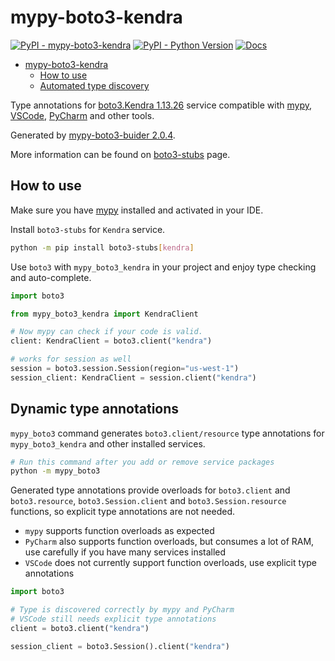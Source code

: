# mypy-boto3-kendra

[![PyPI - mypy-boto3-kendra](https://img.shields.io/pypi/v/mypy-boto3-kendra.svg?color=blue)](https://pypi.org/project/mypy-boto3-kendra)
[![PyPI - Python Version](https://img.shields.io/pypi/pyversions/mypy-boto3-kendra.svg?color=blue)](https://pypi.org/project/mypy-boto3-kendra)
[![Docs](https://img.shields.io/readthedocs/mypy-boto3-builder.svg?color=blue)](https://mypy-boto3-builder.readthedocs.io/)

- [mypy-boto3-kendra](#mypy-boto3-kendra)
  - [How to use](#how-to-use)
  - [Automated type discovery](#automated-type-discovery)

Type annotations for
[boto3.Kendra 1.13.26](https://boto3.amazonaws.com/v1/documentation/api/1.13.26/reference/services/kendra.html#Kendra) service
compatible with [mypy](https://github.com/python/mypy), [VSCode](https://code.visualstudio.com/),
[PyCharm](https://www.jetbrains.com/pycharm/) and other tools.

Generated by [mypy-boto3-buider 2.0.4](https://github.com/vemel/mypy_boto3_builder).

More information can be found on [boto3-stubs](https://pypi.org/project/boto3-stubs/) page.

## How to use

Make sure you have [mypy](https://github.com/python/mypy) installed and activated in your IDE.

Install `boto3-stubs` for `Kendra` service.

```bash
python -m pip install boto3-stubs[kendra]
```

Use `boto3` with `mypy_boto3_kendra` in your project and enjoy type checking and auto-complete.

```python
import boto3

from mypy_boto3_kendra import KendraClient

# Now mypy can check if your code is valid.
client: KendraClient = boto3.client("kendra")

# works for session as well
session = boto3.session.Session(region="us-west-1")
session_client: KendraClient = session.client("kendra")

```

## Dynamic type annotations

`mypy_boto3` command generates `boto3.client/resource` type annotations for
`mypy_boto3_kendra` and other installed services.

```bash
# Run this command after you add or remove service packages
python -m mypy_boto3
```

Generated type annotations provide overloads for `boto3.client` and `boto3.resource`,
`boto3.Session.client` and `boto3.Session.resource` functions,
so explicit type annotations are not needed.

- `mypy` supports function overloads as expected
- `PyCharm` also supports function overloads, but consumes a lot of RAM, use carefully if you have many services installed
- `VSCode` does not currently support function overloads, use explicit type annotations

```python
import boto3

# Type is discovered correctly by mypy and PyCharm
# VSCode still needs explicit type annotations
client = boto3.client("kendra")

session_client = boto3.Session().client("kendra")
```